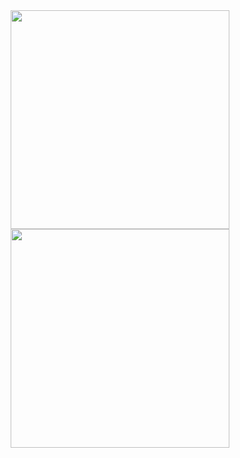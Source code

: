 <div align="center">
   <img width="350" src="https://github-readme-stats.vercel.app/api?username=IllustratedMan-code&show_icons=true&hide_rank=true&bg_color=272e33&text_color=d3c6aa&border_color=3c4841&title_color=e69875&icon_color=a7c080" />
</div>

<div align="center">
   <img width="350" src="https://github-readme-stats.vercel.app/api/top-langs/?username=illustratedman-code&theme=vue-dark&show_icons=true&layout=compact&bg_color=272e33&text_color=d3c6aa&border_color=3c4841&title_color=e69875&icon_color=a7c080&hide=css,javascript,scss,jupyter%20notebook,html,tex&langs_count=10" />
</div>
